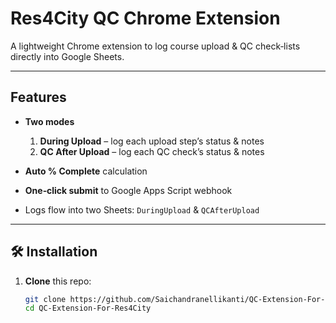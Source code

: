 # Res4City QC Chrome Extension

A lightweight Chrome extension to log course upload & QC check‑lists directly into Google Sheets.

---

## Features

- **Two modes**  
  1. **During Upload** – log each upload step’s status & notes  
  2. **QC After Upload** – log each QC check’s status & notes  

- **Auto % Complete** calculation  
- **One‑click submit** to Google Apps Script webhook  
- Logs flow into two Sheets: `DuringUpload` & `QCAfterUpload`

---

## 🛠 Installation

1. **Clone** this repo:
   ```bash
   git clone https://github.com/Saichandranellikanti/QC‑Extension‑For‑Res4City.git
   cd QC‑Extension‑For‑Res4City
